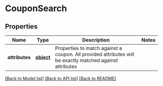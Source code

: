 # CouponSearch

## Properties
Name | Type | Description | Notes
------------ | ------------- | ------------- | -------------
**attributes** | [**object**](.md) | Properties to match against a coupon. All provided attributes will be exactly matched against attributes | 

[[Back to Model list]](../README.md#documentation-for-models) [[Back to API list]](../README.md#documentation-for-api-endpoints) [[Back to README]](../README.md)


